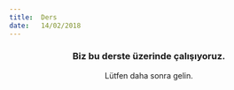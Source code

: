 ```yaml
---
title:  Ders
date:   14/02/2018
---
```


### <center>Biz bu derste üzerinde çalışıyoruz.</center>
<center>Lütfen daha sonra gelin.</center>